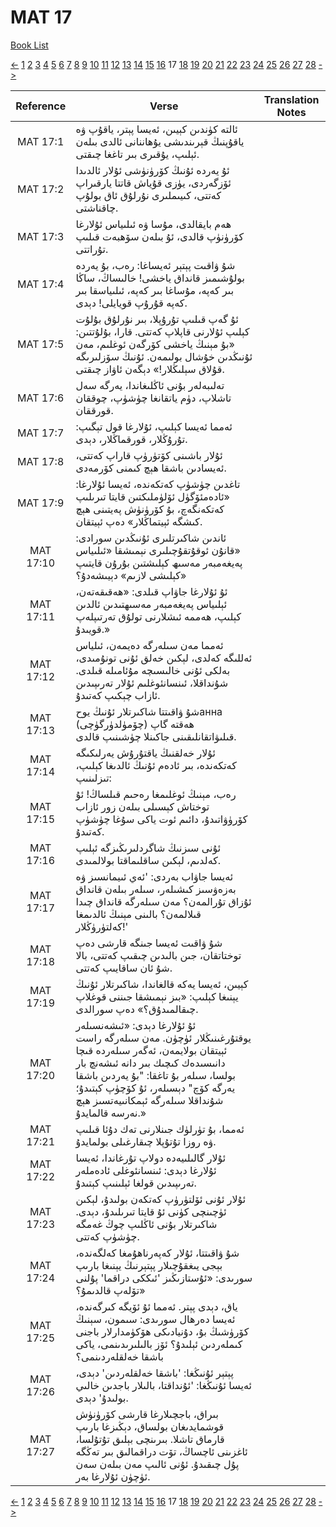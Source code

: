 # MAT 17
[Book List](../README.md)

[<-](./chapter_16.md) [1](./chapter_1.md) [2](./chapter_2.md) [3](./chapter_3.md) [4](./chapter_4.md) [5](./chapter_5.md) [6](./chapter_6.md) [7](./chapter_7.md) [8](./chapter_8.md) [9](./chapter_9.md) [10](./chapter_10.md) [11](./chapter_11.md) [12](./chapter_12.md) [13](./chapter_13.md) [14](./chapter_14.md) [15](./chapter_15.md) [16](./chapter_16.md) 17 [18](./chapter_18.md) [19](./chapter_19.md) [20](./chapter_20.md) [21](./chapter_21.md) [22](./chapter_22.md) [23](./chapter_23.md) [24](./chapter_24.md) [25](./chapter_25.md) [26](./chapter_26.md) [27](./chapter_27.md) [28](./chapter_28.md) [->](./chapter_18.md)

| Reference | Verse | Translation Notes |
|:---------:|-------|-------------------|
|MAT 17:1|ئالتە كۈندىن كېيىن، ئەيسا پېتر، ياقۇپ ۋە ياقۇپنىڭ قېرىندىشى يۇھاننانى ئالدى بىلەن ئېلىپ، يۇقىرى بىر تاغغا چىقتى.||
|MAT 17:2|ئۇ يەردە ئۇنىڭ كۆرۈنۈشى ئۇلار ئالدىدا ئۆزگەردى، يۈزى قۇياش قاتتا يارقىراپ كەتتى، كىيىملىرى نۇرلۇق ئاق بولۇپ چاقناشتى.||
|MAT 17:3|ھەم بايقالدى، مۇسا ۋە ئىلىياس ئۇلارغا كۆرۈنۈپ قالدى، ئۇ بىلەن سۆھبەت قىلىپ تۇراتتى.||
|MAT 17:4|شۇ ۋاقىت پېتېر ئەيساغا: رەب، بۇ يەردە بولۇشىمىز قانداق ياخشى! خالىساڭ، ساڭا بىر كەپە، مۇساغا بىر كەپە، ئىلىياسقا بىر كەپە قۇرۇپ قويايلى! دېدى.||
|MAT 17:5|ئۇ گەپ قىلىپ تۇرۇپلا، بىر نۇرلۇق بۇلۇت كېلىپ ئۇلارنى قاپلاپ كەتتى. قارا، بۇلۇتتىن: «بۇ مېنىڭ ياخشى كۆرگەن ئوغلىم، مەن ئۇنىڭدىن خۇشال بولىمەن. ئۇنىڭ سۆزلىرىگە قۇلاق سېلىڭلار!» دېگەن ئاۋاز چىقتى.||
|MAT 17:6|تەلىبەلەر بۇنى ئاڭلىغاندا، يەرگە سەل تاشلاپ، دۈم ياتقانغا چۈشۈپ، چوققان قورققان.||
|MAT 17:7|ئەمما ئەيسا كېلىپ، ئۇلارغا قول تېگىپ: تۇرۇڭلار، قورقماڭلار، دېدى.||
|MAT 17:8|ئۇلار باشىنى كۆتۈرۈپ قاراپ كەتتى، ئەيسادىن باشقا ھېچ كىمنى كۆرمەدى.||
|MAT 17:9|تاغدىن چۈشۈپ كەتكەندە، ئەيسا ئۇلارغا: «ئادەمئۆگۈل ئۆلۈملىكتىن قايتا تىرىلىپ كەتكەنگەچ، بۇ كۆرۈنۈش پەيتىنى ھېچ كىشگە ئېيتماڭلار» دەپ ئېيتقان.||
|MAT 17:10|ئاندىن شاكىرتلىرى ئۇنىڭدىن سورادى: «قانۇن ئوقۇتقۇچىلىرى نېمىشقا «ئىلىياس پەيغەمبەر مەسىھ كېلىشتىن بۇرۇن قايتىپ كېلىشى لازىم» دېيىشەدۇ؟»||
|MAT 17:11|ئۇ ئۇلارغا جاۋاپ قىلدى: «ھەقىقەتەن، ئېلىياس پەيغەمبەر مەسىھتىدىن ئالدىن كېلىپ، ھەممە ئىشلارنى تولۇق تەرتىپلەپ قويىدۇ.»||
|MAT 17:12|ئەمما مەن سىلەرگە دەيمەن، ئىلياس ئەللىگە كەلدى، لېكىن خەلق ئۇنى تونۇمىدى، بەلكى ئۇنى خالىسىچە مۇئامىلە قىلدى. شۇنداقلا، ئىنسانئوغلىم ئۇلار تەرىپىدىن ئازاب چېكىپ كەتىدۇ.||
|MAT 17:13|شۇ ۋاقىتتا شاكىرتلار ئۇنىڭ يوحанна (چۆمۈلدۈرگۈچى) ھەقتە گاپ قىلىۋاتقانلىقىنى جاكىنلا چۈشىنىپ قالدى.||
|MAT 17:14|ئۇلار خەلقنىڭ ياقتۇرۇش يەرلىكىگە كەتكەندە، بىر ئادەم ئۇنىڭ ئالدىغا كېلىپ، تىزلىنىپ:||
|MAT 17:15|رەب، مېنىڭ ئوغلىمغا رەحىم قىلساڭ! ئۇ توختاش كېسىلى بىلەن زور ئازاب كۆرۈۋاتىدۇ، دائىم ئوت ياكى سۇغا چۈشۈپ كەتىدۇ.||
|MAT 17:16|ئۇنى سىزنىڭ شاگردلىرىڭىزگە ئېلىپ كەلدىم، لېكىن ساقلىماقتا بولالمىدى.||
|MAT 17:17|ئەيسا جاۋاب بەردى: 'ئەي ئىيمانسىز ۋە بەزەۋسىز كىشىلەر، سىلەر بىلەن قانداق ئۇزاق تۇرالمەن؟ مەن سىلەرگە قانداق چىدا قىلالمەن؟ بالىنى مېنىڭ ئالدىمغا كەلتۈرۈڭلار!'||
|MAT 17:18|شۇ ۋاقىت ئەيسا جىنگە قارشى دەپ توختاتقان، جىن بالىدىن چىقىپ كەتتى، بالا شۇ ئان ساقايىپ كەتتى.||
|MAT 17:19|كېيىن، ئەيسا يەكە قالغاندا، شاكىرتلار ئۇنىڭ يېنىغا كېلىپ: «بىز نېمىشقا جىننى قوغلاپ چىقالمىدۇق؟» دەپ سورالدى.||
|MAT 17:20|ئۇ ئۇلارغا دېدى: «ئىشەنسىلەر يوقتۇرغىنىڭلار ئۈچۈن. مەن سىلەرگە راست ئېيتقان بولايمەن، ئەگەر سىلەردە قىچا دانىسىدەك كىچىك بىر دانە ئىشەنچ بار بولسا، سىلەر بۇ تاغقا: "بۇ يەردىن باشقا يەرگە كۆچ" دېسىلەر، ئۇ كۆچۈپ كېتىدۇ؛ شۇنداقلا سىلەرگە ئېمكانىيەتسىز ھېچ نەرسە قالمايدۇ.»||
|MAT 17:21|ئەمما، بۇ تۈرلۈك جىنلارنى تەك دۇئا قىلىپ ۋە روزا تۇتۇپلا چىقارغىلى بولمايدۇ.||
|MAT 17:22|ئۇلار گالىلىيەدە دولاپ تۇرغاندا، ئەيسا ئۇلارغا دېدى: ئىنسانئوغلى ئادەملەر تەرىپىدىن قولغا ئېلىنىپ كېتىدۇ.||
|MAT 17:23|ئۇلار ئۇنى ئۆلتۈرۈپ كەتكەن بولىدۇ، لېكىن ئۈچىنچى كۈنى ئۇ قايتا تىرىلىدۇ، دېدى. شاكىرتلار بۇنى ئاڭلىپ چوڭ غەمگە چۈشۈپ كەتتى.||
|MAT 17:24|شۇ ۋاقىتتا، ئۇلار كەپەرناھۇمغا كەلگەندە، بېجى يىغقۇچىلار پېتېرنىڭ يېنىغا بارىپ سورىدى: «ئۇستازىڭىز 'ئىككى دراقما' پۇلنى تۆلەپ قالدىمۇ؟»||
|MAT 17:25|ياق، دېدى پېتر. ئەمما ئۇ ئۆيگە كىرگەندە، ئەيسا دەرھال سورىدى: سىمون، سېنىڭ كۆرۈشىڭ بۇ، دۇنيادىكى ھۆكۈمدارلار باجنى كىملەردىن ئېلىدۇ؟ ئۆز بالىلىرىدىنمى، ياكى باشقا خەلقلەردىنمى؟||
|MAT 17:26|پېتېر ئۇنىڭغا: 'باشقا خەلقلەردىن' دېدى، ئەيسا ئۇنىڭغا: 'ئۇنداقتا، بالىلار باجدىن خالىي بولىدۇ' دېدى.||
|MAT 17:27|بىراق، باجچىلارغا قارشى كۆرۈنۈش قوشمايدىغان بولساق، دېڭىزغا بارىپ قارماق تاشلا. بىرىنچى بېلىق تۇتۇلسا، ئاغزىنى ئاچساڭ، تۆت دراقمالىق بىر تەڭگە پۇل چىقىدۇ. ئۇنى ئالىپ مەن بىلەن سەن ئۈچۈن ئۇلارغا بەر.||


[<-](./chapter_16.md) [1](./chapter_1.md) [2](./chapter_2.md) [3](./chapter_3.md) [4](./chapter_4.md) [5](./chapter_5.md) [6](./chapter_6.md) [7](./chapter_7.md) [8](./chapter_8.md) [9](./chapter_9.md) [10](./chapter_10.md) [11](./chapter_11.md) [12](./chapter_12.md) [13](./chapter_13.md) [14](./chapter_14.md) [15](./chapter_15.md) [16](./chapter_16.md) 17 [18](./chapter_18.md) [19](./chapter_19.md) [20](./chapter_20.md) [21](./chapter_21.md) [22](./chapter_22.md) [23](./chapter_23.md) [24](./chapter_24.md) [25](./chapter_25.md) [26](./chapter_26.md) [27](./chapter_27.md) [28](./chapter_28.md) [->](./chapter_18.md)